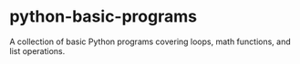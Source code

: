 # python-basic-programs
A collection of basic Python programs covering loops, math functions, and list operations.
